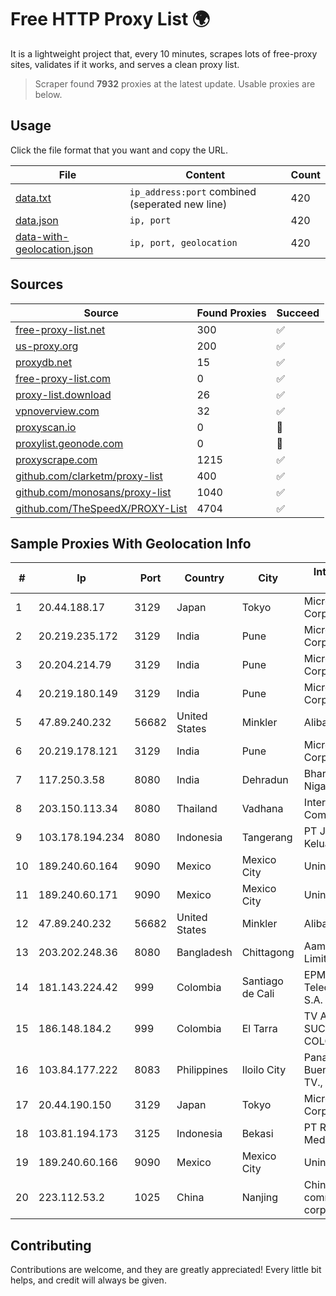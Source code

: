 
# Free HTTP Proxy List 🌍

It is a lightweight project that, every 10 minutes, scrapes lots of free-proxy sites, validates if it works, and serves a clean proxy list.


> Scraper found **7932** proxies at the latest update. Usable proxies are below.

## Usage

Click the file format that you want and copy the URL.


|File|Content|Count|
|----|-------|-----|
|[data.txt](https://raw.githubusercontent.com/themiralay/Proxy-List-World/master/data.txt)|`ip_address:port` combined (seperated new line)|420|
|[data.json](https://raw.githubusercontent.com/themiralay/Proxy-List-World/master/data.json)|`ip, port`|420|
|[data-with-geolocation.json](https://raw.githubusercontent.com/themiralay/Proxy-List-World/master/data-with-geolocation.json)|`ip, port, geolocation`|420|

## Sources

|Source|Found Proxies|Succeed|
|------|-------------|-------|
|[free-proxy-list.net](https://free-proxy-list.net)|300|✅|
|[us-proxy.org](https://www.us-proxy.org)|200|✅|
|[proxydb.net](http://proxydb.net)|15|✅|
|[free-proxy-list.com](https://free-proxy-list.com/?page=&port=&type%5B%5D=http&type%5B%5D=https&up_time=0&search=Search)|0|✅|
|[proxy-list.download](https://www.proxy-list.download/HTTP)|26|✅|
|[vpnoverview.com](https://vpnoverview.com/privacy/anonymous-browsing/free-proxy-servers)|32|✅|
|[proxyscan.io](https://www.proxyscan.io)|0|🚫|
|[proxylist.geonode.com](https://proxylist.geonode.com/api/proxy-list?limit=300&page=1&sort_by=lastChecked&sort_type=desc&protocols=http,https)|0|🚫|
|[proxyscrape.com](https://api.proxyscrape.com/v2/?request=displayproxies&protocol=http&timeout=10000&country=all&ssl=all&anonymity=all)|1215|✅|
|[github.com/clarketm/proxy-list](https://raw.githubusercontent.com/clarketm/proxy-list/master/proxy-list-raw.txt)|400|✅|
|[github.com/monosans/proxy-list](https://raw.githubusercontent.com/monosans/proxy-list/main/proxies/http.txt)|1040|✅|
|[github.com/TheSpeedX/PROXY-List](https://raw.githubusercontent.com/TheSpeedX/PROXY-List/master/http.txt)|4704|✅|


## Sample Proxies With Geolocation Info

|#|Ip|Port|Country|City|Internet Service Provider|
|-|--|----|-------|----|-------------------------|
|1|20.44.188.17|3129|Japan|Tokyo|Microsoft Corporation|
|2|20.219.235.172|3129|India|Pune|Microsoft Corporation|
|3|20.204.214.79|3129|India|Pune|Microsoft Corporation|
|4|20.219.180.149|3129|India|Pune|Microsoft Corporation|
|5|47.89.240.232|56682|United States|Minkler|Alibaba.com LLC|
|6|20.219.178.121|3129|India|Pune|Microsoft Corporation|
|7|117.250.3.58|8080|India|Dehradun|Bharat Sanchar Nigam Ltd|
|8|203.150.113.34|8080|Thailand|Vadhana|Internet Thailand Company Ltd.|
|9|103.178.194.234|8080|Indonesia|Tangerang|PT Jaringan Keluarga Bersama|
|10|189.240.60.164|9090|Mexico|Mexico City|Uninet S.A. de C.V.|
|11|189.240.60.171|9090|Mexico|Mexico City|Uninet S.A. de C.V.|
|12|47.89.240.232|56682|United States|Minkler|Alibaba.com LLC|
|13|203.202.248.36|8080|Bangladesh|Chittagong|Aamra Networks Limited|
|14|181.143.224.42|999|Colombia|Santiago de Cali|EPM Telecomunicaciones S.A. E.S.P.|
|15|186.148.184.2|999|Colombia|El Tarra|TV AZTECA SUCURSAL COLOMBIA|
|16|103.84.177.222|8083|Philippines|Iloilo City|Panay Broadband / Buenavista Cable TV., Inc.|
|17|20.44.190.150|3129|Japan|Tokyo|Microsoft Corporation|
|18|103.81.194.173|3125|Indonesia|Bekasi|PT Rtiga Global Media|
|19|189.240.60.166|9090|Mexico|Mexico City|Uninet S.A. de C.V.|
|20|223.112.53.2|1025|China|Nanjing|China Mobile communications corporation|



## Contributing

Contributions are welcome, and they are greatly appreciated! Every
little bit helps, and credit will always be given.

